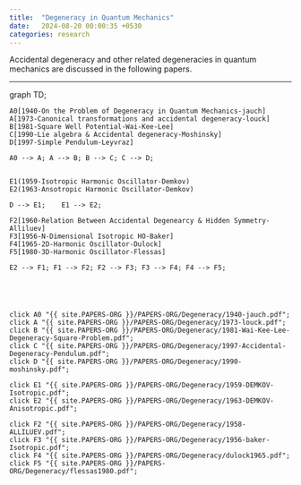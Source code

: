 ```yaml
---
title:  "Degeneracy in Quantum Mechanics"
date:   2024-08-20 00:00:35 +0530
categories: research
---
```


Accidental degeneracy and other related degeneracies in quantum mechanics are discussed in the following papers.

---
<div class="mermaid">
graph TD;

    A0[1940-On the Problem of Degeneracy in Quantum Mechanics-jauch]
    A[1973-Canonical transformations and accidental degeneracy-louck]
    B[1981-Square Well Potential-Wai-Kee-Lee]
    C[1990-Lie algebra & Accidental degeneracy-Moshinsky]
    D[1997-Simple Pendulum-Leyvraz]

    A0 --> A; A --> B; B --> C; C --> D;


    E1(1959-Isotropic Harmonic Oscillator-Demkov)
    E2(1963-Ansotropic Harmonic Oscillator-Demkov)

    D --> E1;    E1 --> E2;

    F2[1960-Relation Between Accidental Degenearcy & Hidden Symmetry-Alliluev]
    F3[1956-N-Dimensional Isotropic HO-Baker]
    F4[1965-2D-Harmonic Oscillator-Dulock]
    F5[1980-3D-Harmonic Oscillator-Flessas]

    E2 --> F1; F1 --> F2; F2 --> F3; F3 --> F4; F4 --> F5;





    click A0 "{{ site.PAPERS-ORG }}/PAPERS-ORG/Degeneracy/1940-jauch.pdf";
    click A "{{ site.PAPERS-ORG }}/PAPERS-ORG/Degeneracy/1973-louck.pdf";
    click B "{{ site.PAPERS-ORG }}/PAPERS-ORG/Degeneracy/1981-Wai-Kee-Lee-Degeneracy-Square-Problem.pdf";
    click C "{{ site.PAPERS-ORG }}/PAPERS-ORG/Degeneracy/1997-Accidental-Degeneracy-Pendulum.pdf";
    click D "{{ site.PAPERS-ORG }}/PAPERS-ORG/Degeneracy/1990-moshinsky.pdf";

    click E1 "{{ site.PAPERS-ORG }}/PAPERS-ORG/Degeneracy/1959-DEMKOV-Isotropic.pdf";
    click E2 "{{ site.PAPERS-ORG }}/PAPERS-ORG/Degeneracy/1963-DEMKOV-Anisotropic.pdf";

    click F2 "{{ site.PAPERS-ORG }}/PAPERS-ORG/Degeneracy/1958-ALLILUEV.pdf";
    click F3 "{{ site.PAPERS-ORG }}/PAPERS-ORG/Degeneracy/1956-baker-Isotropic.pdf";
    click F4 "{{ site.PAPERS-ORG }}/PAPERS-ORG/Degeneracy/dulock1965.pdf";
    click F5 "{{ site.PAPERS-ORG }}/PAPERS-ORG/Degeneracy/flessas1980.pdf";




</div>

    
    
